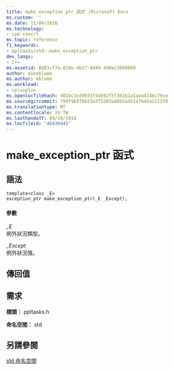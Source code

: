 ```yaml
---
title: make_exception_ptr 函式 |Microsoft Docs
ms.custom: ''
ms.date: 11/04/2016
ms.technology:
- cpp-concrt
ms.topic: reference
f1_keywords:
- ppltasks/std::make_exception_ptr
dev_langs:
- C++
ms.assetid: 8d81cf7a-818e-4b27-8d49-440ec3088609
author: mikeblome
ms.author: mblome
ms.workload:
- cplusplus
ms.openlocfilehash: 401bc3cd9933f44b92f5f361b1a1aaad24bc79ce
ms.sourcegitcommit: 799f9b976623a375203ad8b2ad5147bd6a2212f0
ms.translationtype: MT
ms.contentlocale: zh-TW
ms.lasthandoff: 09/19/2018
ms.locfileid: "46436945"
---
```

# <a name="makeexceptionptr-function"></a>make_exception_ptr 函式

## <a name="syntax"></a>語法

```
template<class _E>
exception_ptr make_exception_ptr(_E _Except);
```

#### <a name="parameters"></a>參數

*_E*<br/>
例外狀況類型。

*_Except*<br/>
例外狀況值。

## <a name="return-value"></a>傳回值

## <a name="requirements"></a>需求

**標頭：** ppltasks.h

**命名空間：** std

## <a name="see-also"></a>另請參閱

[std 命名空間](std-namespace.md)

